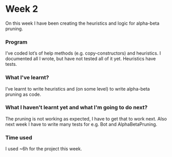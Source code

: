 # Week 2
On this week I have been creating the heuristics and logic for alpha-beta pruning.

### Program
I’ve coded lot’s of help methods (e.g. copy-constructors) and heuristics. I documented all I wrote, but have not tested all of it yet. Heuristics have tests.

### What I've learnt?
I’ve learnt to write heuristics and (on some level) to write alpha-beta pruning as code.

### What I haven't learnt yet and what I'm going to do next?
The pruning is not working as expected, I have to get that to work next. Also next week I have to write many tests for e.g. Bot and AlphaBetaPruning.

### Time used
I used ~6h for the project this week.